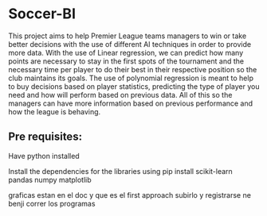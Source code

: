 # Soccer-BI
This project aims to help Premier League teams managers to win or take better decisions with the use of different AI techniques in order to provide more data. With the use of Linear regression, we can predict how many points are necessary to stay in the first spots of the tournament and the necessary time per player to do their best in their respective position so the club maintains its goals. The use of polynomial regression is meant to help to buy decisions based on player statistics, predicting the type of player you need and how will perform based on previous data. All of this so the managers can have more information based on previous performance and how the league is behaving.

## Pre requisites:
Have python installed

Install the dependencies for the libraries using pip install
scikit-learn  
pandas
numpy
matplotlib

graficas estan en el doc y que es el first approach
subirlo y registrarse ne benji
correr los programas
